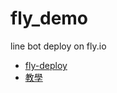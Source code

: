# fly_demo
line bot deploy on fly.io
* [fly-deploy](https://hackmd.io/@chickangaroomii/fly-deploy)
* [教學](https://ithelp.ithome.com.tw/users/20121130/ironman)
